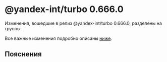 # @yandex-int/turbo 0.666.0

<!-- ЧЕЛОВЕЧЕСКОЕ ВСТУПЛЕНИЕ -->

Изменения, вошедшие в релиз @yandex-int/turbo 0.666.0, разделены на группы:

Все важные изменения подробно описаны [ниже](#Пояснения).

## Пояснения

